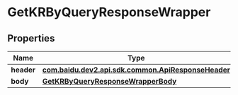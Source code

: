 

# GetKRByQueryResponseWrapper


## Properties

Name | Type | Description | Notes
------------ | ------------- | ------------- | -------------
**header** | [**com.baidu.dev2.api.sdk.common.ApiResponseHeader**](com.baidu.dev2.api.sdk.common.ApiResponseHeader.md) |  |  [optional]
**body** | [**GetKRByQueryResponseWrapperBody**](GetKRByQueryResponseWrapperBody.md) |  |  [optional]



